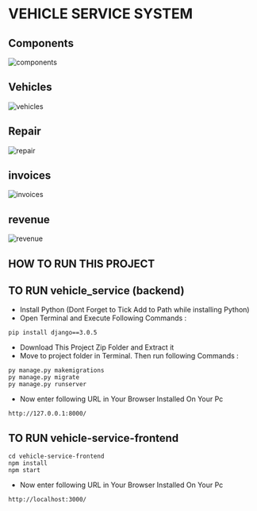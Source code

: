 # VEHICLE SERVICE SYSTEM

## Components
![components](https://github.com/user-attachments/assets/e183a117-34b8-4447-be6c-0cf94c2b2e13)

## Vehicles
![vehicles](https://github.com/user-attachments/assets/647a016d-66c4-4b3d-9cd6-f114b4ba6f46)

## Repair
![repair](https://github.com/user-attachments/assets/a7eac982-1c7f-4796-a778-2351c3b12b0e)

## invoices
![invoices](https://github.com/user-attachments/assets/74f7dc2f-4192-4498-afc8-d44cd0a2dd80)

## revenue
![revenue](https://github.com/user-attachments/assets/53041564-ff69-42ff-bd9f-26aeb0b319d6)


## HOW TO RUN THIS PROJECT
## TO RUN vehicle_service (backend)
- Install Python (Dont Forget to Tick Add to Path while installing Python)
- Open Terminal and Execute Following Commands :
```
pip install django==3.0.5

```
- Download This Project Zip Folder and Extract it
- Move to project folder in Terminal. Then run following Commands :
```
py manage.py makemigrations
py manage.py migrate
py manage.py runserver
```
- Now enter following URL in Your Browser Installed On Your Pc
```
http://127.0.0.1:8000/
```
## TO RUN vehicle-service-frontend

```
cd vehicle-service-frontend
npm install
npm start

```
- Now enter following URL in Your Browser Installed On Your Pc
```
http://localhost:3000/
```
